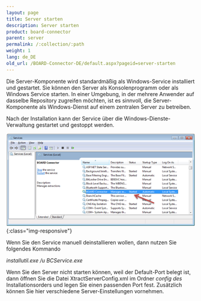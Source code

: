 ```yaml
---
layout: page
title: Server starten
description: Server starten
product: board-connector
parent: server
permalink: /:collection/:path
weight: 1
lang: de_DE
old_url: /BOARD-Connector-DE/default.aspx?pageid=server-starten
---
```


Die Server-Komponente wird standardmäßig als Windows-Service installiert und gestartet. Sie können den Server als Konsolenprogramm oder als Windows Service starten. In einer Umgebung, in der mehrere Anwender auf dasselbe Repository zugreifen möchten, ist es sinnvoll, die Server-Komponente als Windows-Dienst auf einem zentralen Server zu betreiben. 

Nach der Installation kann der Service über die Windows-Dienste-Verwaltung gestartet und gestoppt werden.

![Start-Service](/img/content/Start-Service.png){:class="img-responsive"}

Wenn Sie den Service manuell deinstallieren wollen, dann nutzen Sie folgendes Kommando  

*installutil.exe /u BCService.exe*

Wenn Sie den Server nicht starten können, weil der Default-Port belegt ist, dann öffnen Sie die Datei XtractServerConfig.xml im Ordner *config des* Installationsorders und legen Sie einen passenden Port fest. Zusätzlich können Sie hier verschiedene Server-Einstellungen vornehmen.

